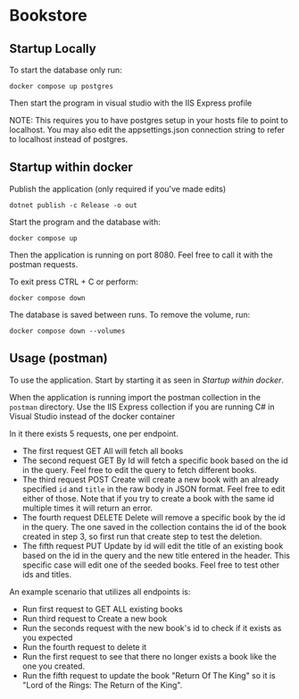 # Bookstore


## Startup Locally

To start the database only run:

```
docker compose up postgres
```

Then start the program in visual studio with the IIS Express profile

NOTE: This requires you to have postgres setup in your hosts file to point to localhost. You may also edit the appsettings.json connection string to refer to localhost instead of postgres.

## Startup within docker

Publish the application (only required if you've made edits)

```
dotnet publish -c Release -o out
```

Start the program and the database with:

```
docker compose up
```

Then the application is running on port 8080. Feel free to call it with the postman requests.

To exit press CTRL + C or perform:

```
docker compose down
```

The database is saved between runs. To remove the volume, run:

```
docker compose down --volumes
```

## Usage (postman)

To use the application. Start by starting it as seen in *Startup within docker*.

When the application is running import the postman collection in the `postman` directory. Use the IIS Express collection if you are running C# in Visual Studio instead of the docker container

In it there exists 5 requests, one per endpoint.

- The first request GET All will fetch all books
- The second request GET By Id will fetch a specific book based on the id in the query. Feel free to edit the query to fetch different books.
- The third request POST Create will create a new book with an already specified `id` and `title` in the raw body in JSON format. Feel free to edit either of those. Note that if you try to create a book with the same id multiple times it will return an error.
- The fourth request DELETE Delete will remove a specific book by the id in the query. The one saved in the collection contains the id of the book created in step 3, so first run that create step to test the deletion.
- The fifth request PUT Update by id will edit the title of an existing book based on the id in the query and the new title entered in the header. This specific case will edit one of the seeded books. Feel free to test other ids and titles.

An example scenario that utilizes all endpoints is:

- Run first request to GET ALL existing books
- Run third request to Create a new book
- Run the seconds request with the new book's id to check if it exists as you expected
- Run the fourth request to delete it
- Run the first request to see that there no longer exists a book like the one you created.
- Run the fifth request to update the book "Return Of The King" so it is "Lord of the Rings: The Return of the King".